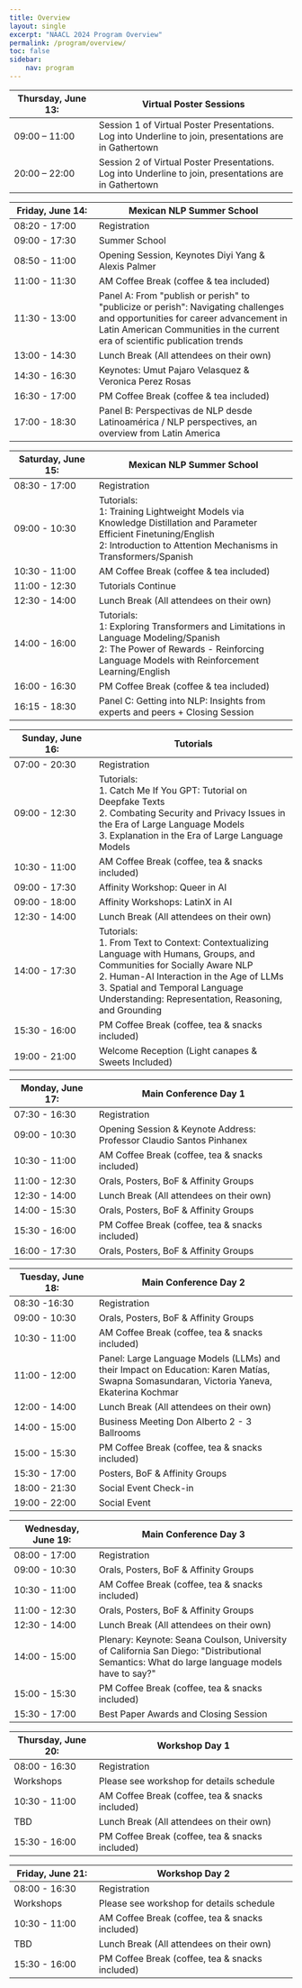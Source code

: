 ```yaml
---
title: Overview
layout: single
excerpt: "NAACL 2024 Program Overview"
permalink: /program/overview/
toc: false
sidebar: 
    nav: program
---
```


<style>
table th:first-of-type {
    width: 30%;
}
table th:nth-of-type(2) {
    width: 70%;
}
</style>


| Thursday, June 13: | Virtual Poster Sessions |
| -- | ------ |
| 09:00 – 11:00 | Session 1 of Virtual Poster Presentations. Log into Underline to join, presentations are in Gathertown |
| 20:00 – 22:00 | Session 2 of Virtual Poster Presentations. Log into Underline to join, presentations are in Gathertown |

| Friday, June 14: | Mexican NLP Summer School |
| -- | ------ |
| 08:20 - 17:00 | Registration |
| 09:00 - 17:30 | Summer School |
| 08:50 - 11:00 | Opening Session, Keynotes Diyi Yang & Alexis Palmer | 
| 11:00 - 11:30 | AM Coffee Break (coffee & tea included) | 
| 11:30 - 13:00 | Panel A: From "publish or perish" to "publicize or perish": Navigating challenges and opportunities for career advancement in Latin American Communities in the current era of scientific publication trends |
| 13:00 - 14:30 | Lunch Break (All attendees on their own) | 
| 14:30 - 16:30 | Keynotes: Umut Pajaro Velasquez & Veronica Perez Rosas |
| 16:30 - 17:00 | PM Coffee Break (coffee & tea included) | 
| 17:00 - 18:30 | Panel B: Perspectivas de NLP desde Latinoamérica / NLP perspectives, an overview from Latin America |


| Saturday, June 15: | Mexican NLP Summer School |
| -- | ------ |
| 08:30 - 17:00 | Registration |
| 09:00 - 10:30 | Tutorials:<br>1: Training Lightweight Models via Knowledge Distillation and Parameter Efficient Finetuning/English<br>2: Introduction to Attention  Mechanisms in Transformers/Spanish |
| 10:30 - 11:00 | AM Coffee Break (coffee & tea included) | 
| 11:00 - 12:30 | Tutorials Continue | 
| 12:30 - 14:00 | Lunch Break (All attendees on their own) | 
| 14:00 - 16:00 | Tutorials:<br>1: Exploring Transformers and Limitations in Language Modeling/Spanish<br>2: The Power of Rewards - Reinforcing Language Models with Reinforcement Learning/English |
| 16:00 - 16:30 | PM Coffee Break (coffee & tea included) | 
| 16:15 - 18:30 | Panel C: Getting into NLP: Insights from experts and peers + Closing Session |

| Sunday, June 16: | Tutorials  |
| -- | ------ |
| 07:00 - 20:30 | Registration |
| 09:00 - 12:30 | Tutorials:<br>1. Catch Me If You GPT: Tutorial on Deepfake Texts<br>2. Combating Security and Privacy Issues in the Era of Large Language Models<br>3. Explanation in the Era of Large Language Models | 
| 10:30 - 11:00 | AM Coffee Break (coffee, tea & snacks included) |
| 09:00 - 17:30 | Affinity Workshop: Queer in AI |
| 09:00 - 18:00 | Affinity Workshops: LatinX in AI |
| 12:30 - 14:00 | Lunch Break (All attendees on their own) |
| 14:00 - 17:30 | Tutorials:<br>1. From Text to Context: Contextualizing Language with Humans, Groups, and Communities for Socially Aware NLP<br>2. Human-AI Interaction in the Age of LLMs<br>3. Spatial and Temporal Language Understanding: Representation, Reasoning, and Grounding |
| 15:30 - 16:00 | PM Coffee Break (coffee, tea & snacks included) |
| 19:00 - 21:00 | Welcome Reception (Light canapes & Sweets Included) |

| Monday, June 17: | Main Conference Day 1 |
| -- | ------ |
| 07:30 - 16:30 | Registration |
| 09:00 - 10:30 | Opening Session & Keynote Address: Professor Claudio Santos Pinhanex |
| 10:30 - 11:00 | AM Coffee Break (coffee, tea & snacks included) |
| 11:00 - 12:30 | Orals, Posters, BoF & Affinity Groups |
| 12:30 - 14:00 | Lunch Break (All attendees on their own) |
| 14:00 - 15:30 | Orals, Posters, BoF & Affinity Groups |
| 15:30 - 16:00 | PM Coffee Break (coffee, tea & snacks included) |
| 16:00 - 17:30 | Orals, Posters, BoF & Affinity Groups |

| Tuesday, June 18: | Main Conference Day 2 |
| -- | ------ |
| 08:30 -16:30 | Registration |
| 09:00 - 10:30 | Orals, Posters, BoF & Affinity Groups |
| 10:30 - 11:00 | AM Coffee Break (coffee, tea & snacks included) |
| 11:00 - 12:00 | Panel: Large Language Models (LLMs) and their Impact on Education: Karen Matías, Swapna Somasundaran, Victoria Yaneva, Ekaterina Kochmar |
| 12:00 - 14:00 | Lunch Break (All attendees on their own) |
| 14:00 - 15:00 | Business Meeting Don Alberto 2 - 3 Ballrooms |
| 15:00 - 15:30 | PM Coffee Break (coffee, tea & snacks included) |
| 15:30 - 17:00 | Posters, BoF & Affinity Groups |
| 18:00 - 21:30 | Social Event Check-in |
| 19:00 - 22:00 | Social Event |

| Wednesday, June 19: | Main Conference Day 3 |
| -- | ------ |
| 08:00 - 17:00 | Registration |
| 09:00 - 10:30 | Orals, Posters, BoF & Affinity Groups |
| 10:30 - 11:00 | AM Coffee Break (coffee, tea & snacks included) |
| 11:00 - 12:30 | Orals, Posters, BoF & Affinity Groups |
| 12:30 - 14:00 | Lunch Break (All attendees on their own) |
| 14:00 - 15:00 | Plenary: Keynote: Seana Coulson, University of California San Diego: "Distributional Semantics: What do large language models have to say?" |
| 15:00 - 15:30 | PM Coffee Break (coffee, tea & snacks included) |
| 15:30 - 17:00 | Best Paper Awards and Closing Session |

| Thursday, June 20: | Workshop Day 1 |
| -- | ------ |
| 08:00 - 16:30 | Registration |
| Workshops | Please see workshop for details schedule |
| 10:30 - 11:00 | AM Coffee Break (coffee, tea & snacks included) |
| TBD | Lunch Break (All attendees on their own) |
| 15:30 - 16:00 | PM Coffee Break (coffee, tea & snacks included) |

| Friday, June 21: | Workshop Day 2 |
| -- | ------ |
| 08:00 - 16:30 | Registration |
| Workshops | Please see workshop for details schedule |
| 10:30 - 11:00 | AM Coffee Break (coffee, tea & snacks included) |
| TBD | Lunch Break (All attendees on their own) |
| 15:30 - 16:00 | PM Coffee Break (coffee, tea & snacks included) |
